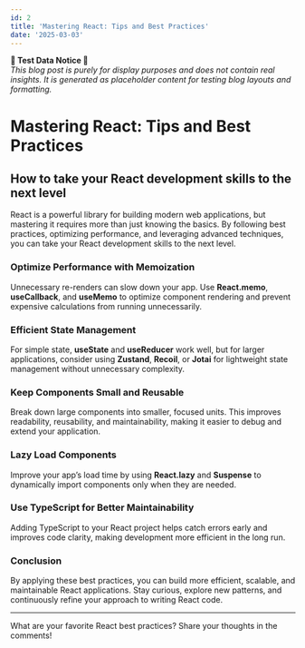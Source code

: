 ```yaml
---
id: 2
title: 'Mastering React: Tips and Best Practices'
date: '2025-03-03'
---
```


**🚨 Test Data Notice 🚨**  
*This blog post is purely for display purposes and does not contain real insights. It is generated as placeholder content for testing blog layouts and formatting.*

# Mastering React: Tips and Best Practices  
## How to take your React development skills to the next level  

React is a powerful library for building modern web applications, but mastering it requires more than just knowing the basics. By following best practices, optimizing performance, and leveraging advanced techniques, you can take your React development skills to the next level.  

### Optimize Performance with Memoization  
Unnecessary re-renders can slow down your app. Use **React.memo**, **useCallback**, and **useMemo** to optimize component rendering and prevent expensive calculations from running unnecessarily.  

### Efficient State Management  
For simple state, **useState** and **useReducer** work well, but for larger applications, consider using **Zustand**, **Recoil**, or **Jotai** for lightweight state management without unnecessary complexity.  

### Keep Components Small and Reusable  
Break down large components into smaller, focused units. This improves readability, reusability, and maintainability, making it easier to debug and extend your application.  

### Lazy Load Components  
Improve your app’s load time by using **React.lazy** and **Suspense** to dynamically import components only when they are needed.  

### Use TypeScript for Better Maintainability  
Adding TypeScript to your React project helps catch errors early and improves code clarity, making development more efficient in the long run.  

### Conclusion  
By applying these best practices, you can build more efficient, scalable, and maintainable React applications. Stay curious, explore new patterns, and continuously refine your approach to writing React code.  

---

What are your favorite React best practices? Share your thoughts in the comments!  